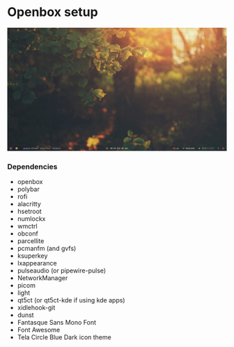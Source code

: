 # Openbox setup

![Desktop](./images/desktop.png)

### Dependencies
 * openbox
 * polybar
 * rofi
 * alacritty
 * hsetroot
 * numlockx
 * wmctrl
 * obconf
 * parcellite
 * pcmanfm (and gvfs)
 * ksuperkey
 * lxappearance
 * pulseaudio (or pipewire-pulse)
 * NetworkManager
 * picom
 * light
 * qt5ct (or qt5ct-kde if using kde apps)
 * xidlehook-git
 * dunst
 * Fantasque Sans Mono Font
 * Font Awesome
 * Tela Circle Blue Dark icon theme

